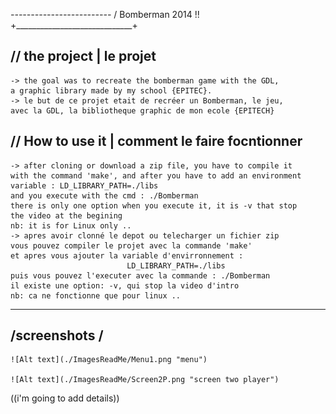    *-------------------------*
  /     Bomberman 2014 !!     \
 +_____________________________+

 // the project | le projet
 ------------------------------
	-> the goal was to recreate the bomberman game with the GDL,
	a graphic library made by my school {EPITEC}.
	-> le but de ce projet etait de recréer un Bomberman, le jeu,
	avec la GDL, la bibliotheque graphic de mon ecole {EPITECH}

 // How to use it | comment le faire focntionner
 --------------------------------------------------
	-> after cloning or download a zip file, you have to compile it
	with the command 'make', and after you have to add an environment
	variable : LD_LIBRARY_PATH=./libs
	and you execute with the cmd : ./Bomberman
	there is only one option when you execute it, it is -v that stop
	the video at the begining
	nb: it is for Linux only ..
	-> apres avoir clonné le depot ou telecharger un fichier zip
	vous pouvez compiler le projet avec la commande 'make'
	et apres vous ajouter la variable d'envirronnement :
	   	      	      	 	  LD_LIBRARY_PATH=./libs
	puis vous pouvez l'executer avec la commande : ./Bomberman
	il existe une option: -v, qui stop la video d'intro
	nb: ca ne fonctionne que pour linux ..

  _____________
 /screenshots  /
---------------

	![Alt text](./ImagesReadMe/Menu1.png "menu")

	![Alt text](./ImagesReadMe/Screen2P.png "screen two player")

 ((i'm going to add details))